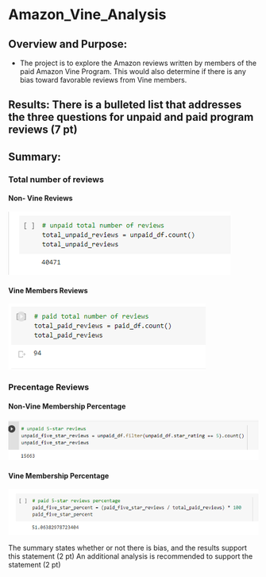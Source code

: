 # Amazon_Vine_Analysis

## Overview and Purpose:
 * The project is to explore the Amazon reviews written by members of the paid Amazon Vine Program. This would also determine if there is any bias toward favorable reviews from Vine members. 

## Results: There is a bulleted list that addresses the three questions for unpaid and paid program reviews (7 pt)


## Summary:

  ### Total number of reviews
   #### Non- Vine Reviews
   ![Non- vine Reviews](https://github.com/kimango/Amazon_Vine_Analysis/blob/main/module%2016th%20images/non-vine%20reviews.PNG)
   
   #### Vine Members Reviews
   ![Vine Members Reviews](https://github.com/kimango/Amazon_Vine_Analysis/blob/main/module%2016th%20images/vine%20reviews.PNG)
  
  ### Precentage Reviews
   #### Non-Vine Membership Percentage
   ![Non-Vine Membership Percentage](https://github.com/kimango/Amazon_Vine_Analysis/blob/main/module%2016th%20images/percentage%20unpaid%20review.PNG)
   
   #### Vine Membership Percentage
   ![Vine Membership Percentage](https://github.com/kimango/Amazon_Vine_Analysis/blob/main/module%2016th%20images/paid%20percentage%20review.PNG)


The summary states whether or not there is bias, and the results support this statement (2 pt)
An additional analysis is recommended to support the statement (2 pt)
